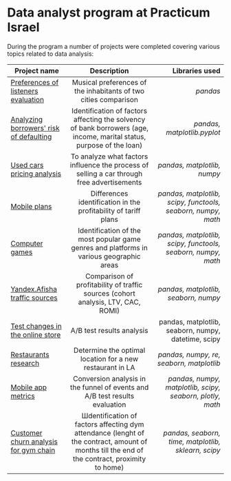 # Data analyst program at Practicum Israel

During the program a number of projects were completed covering various topics related to data analysis:

| Project name      | Description               | Libraries used |
| ------------- |:------------------:| -----:|
| [Preferences of listeners evaluation](https://github.com/moreroz/Yandex.Praktikum_projects/tree/main/Project1.%20Yandex%20Music.%20Preferences%20of%20listeners)| Musical preferences of the inhabitants of two cities comparison | *pandas* |
| [Analyzing borrowers' risk of defaulting](https://github.com/moreroz/Yandex.Praktikum_projects/tree/main/Project2.%20Analyzing%20borrowers'%20risk%20of%20defaulting)|Identification of factors affecting the solvency of bank borrowers (age, income, marital status, purpose of the loan)|*pandas, matplotlib.pyplot*|
| [Used cars pricing analysis](https://github.com/moreroz/Yandex.Praktikum_projects/tree/main/Project3.%20Vehicle_pricing) |To analyze what factors influence the process of selling a car through free advertisements|*pandas, matplotlib, numpy*|
| [Mobile plans](https://github.com/moreroz/Yandex.Praktikum_projects/tree/main/Project4.%20Mobile%20plans)|Differences identification in the profitability of tariff plans | *pandas, matplotlib, scipy, functools, seaborn, numpy, math*|
| [Computer games](https://github.com/moreroz/Yandex.Praktikum_projects/tree/main/Project5.%20Integrated_project_1_games)|Identification of the most popular game genres and platforms in various geographic areas | *pandas, matplotlib, scipy, functools, seaborn, numpy, math*|
| [Yandex.Afisha traffic sources](https://github.com/moreroz/Yandex.Praktikum_projects/tree/main/Project6.%20Optimizing_marketing_expenses)|Comparison of profitability of traffic sources (cohort analysis, LTV, CAC, ROMI)|*pandas, matplotlib, seaborn, numpy*|
| [Test changes in the online store](https://github.com/moreroz/Yandex.Praktikum_projects/tree/main/Project7.%20AB%20testing)| A/B test results analysis|pandas, matplotlib, seaborn, numpy, datetime, scipy|
| [Restaurants research](https://github.com/moreroz/Yandex.Praktikum_projects/tree/main/Project8.%20Restaurants%20research)|Determine the optimal location for a new restaurant in LA|*pandas, numpy, re, seaborn, matplotlib*|
| [Mobile app metrics](https://github.com/moreroz/Yandex.Praktikum_projects/tree/main/Project9.%20Integrated_project_2_Mobile_application)|Conversion analysis in the funnel of events and A/B test results evaluation|*pandas, numpy, matplotlib, scipy, seaborn, plotly, math*|
| [Customer churn analysis for gym chain](https://github.com/moreroz/Yandex.Praktikum_projects/tree/main/Project10.%20Customer%20churn%20analysis%20for%20gym%20chain)| Шdentification of factors affecting dym attendance (lenght of the contract, amount of months till the end of the contract, proximity to home)|*pandas, seaborn, time, matplotlib, sklearn, scipy*|
